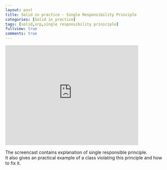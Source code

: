```yaml
---
layout: post
title: Solid in practice - Single Responsibility Principle
categories: [Solid in practice]
tags: [solid,srp,single responsibility priniciple]
fullview: true
comments: true
---
```


<iframe width="420" height="315" src="https://www.youtube.com/embed/9XY7ijQuo8A" frameborder="0" allowfullscreen></iframe>

The screencast contains explanation of single responsible principle.  
It also gives an practical example of a class violating this principle and how to fix it.
